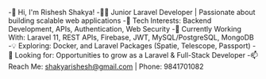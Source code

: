 -🚀 Hi, I'm Rishesh Shakya!
-👨‍💻 Junior Laravel Developer | Passionate about building scalable web applications
-👀 Tech Interests: Backend Development, APIs, Authentication, Web Security
-🌱 Currently Working With: Laravel 11, REST APIs, Firebase, JWT, MySQL/PostgreSQL, MongoDB
-💡 Exploring: Docker, and Laravel Packages (Spatie, Telescope, Passport)
-📌 Looking for: Opportunities to grow as a Laravel & Full-Stack Developer
-📫 Reach Me: shakyarishesh@gmail.com | Phone: 9841701082
